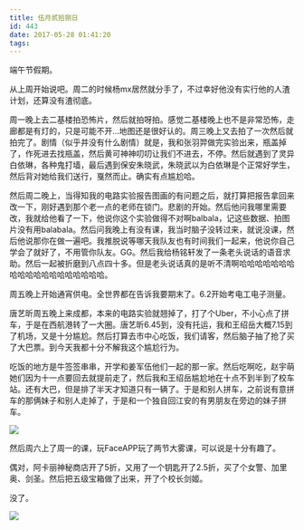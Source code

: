 ```yaml
---
title: 伍月贰拾捌日
id: 443
date: 2017-05-28 01:41:20
tags:
---
```


端午节假期。

从上周开始说吧。周二的时候杨mx居然就分手了，不过幸好他没有实行他的人渣计划，还算没有渣彻底。

周一晚上去二基楼拍恐怖片，然后就拍呀拍。感觉二基楼晚上也不是非常恐怖，走廊都是有灯的，只是可能不开...地图还是很好认的。周三晚上又去拍了一次然后就拍完了。剧情（似乎并没有什么剧情）就是，我和张羽羿做完实验出来，瓶盖掉了，作死进去找瓶盖，然后黄可神神叨叨让我们不进去，不停。然后就遇到了灵异白依琳，各种鬼打墙，最后遇到保安朱晓武，朱晓武以为白依琳是个正常好学生，然后背对她给我们送行，戛然而止。确实有点尴尬哈。

然后周二晚上，当得知我的电路实验报告图画的有问题之后，就打算把报告拿回来改一下，刚好遇到那个老一点的老师在锁门。悲剧的开始。然后他问我哪里需要改，我就给他看了一下，他说你这个实验做得不对啊balbala，记这些数据、拍图片没有用balabala。然后问我晚上有没有课，我当时脑子没转过来，就说没课，然后他说那你在做一遍吧。我推脱说等哪天我队友也有时间我们一起来，他说你自己学会了就好了，不用管你队友。GG。然后我给杨铭轩发了一条老头说话的语音求助。然后一起被折磨到八点四十多。但是老头说话真的是听不清啊哈哈哈哈哈哈哈哈哈哈哈哈哈哈哈哈哈哈哈。

周五晚上开始通宵供电。全世界都在告诉我要期末了。6.2开始考电工电子测量。

唐艺昕周五晚上来成都，本来的电路实验就翘掉了，打了个Uber，不小心点了拼车，于是在西航港转了一大圈。唐艺昕6.45到，没有托运，我和王绍岳大概7.15到了机场，又是十分尴尬。然后打算去市中心吃饭，我们请客，然后脑子抽了抢了买了大巴票。到今天我都十分不解我这个尴尬行为。

吃饭的地方是牛签签串串，开学和姜军伍他们一起的那一家。然后吃啊吃，赵宇萌她们因为十一点要回去就提前走了，然后我和王绍岳尴尬地在十点不到半到了校车站。还有大巴，但是排了半天才知道只有一辆了。于是和别人拼车，之前说有意拼车的那俩妹子和别人走掉了，于是和一个独自回江安的有男朋友在旁边的妹子拼车。

![](http://eremite-1252628011.cossh.myqcloud.com/wp-content/uploads/2017/05/psb.jpg)

然后周六上了周一的课，玩FaceAPP玩了两节大雾课，可以说是十分有趣了。

偶对，阿卡丽神秘商店开了5折，又用了一个钥匙开了2.5折，买了个女警、加里奥、剑圣。然后把五级宝箱做了出来，开了个校长剑姬。

没了。

![](http://eremite-1252628011.cossh.myqcloud.com/wp-content/uploads/2017/05/5476094520170507182451099.jpg)